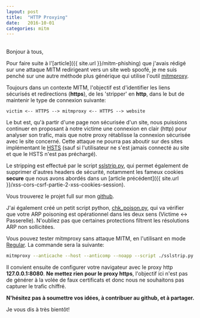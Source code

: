 ```yaml
---
layout: post
title:  "HTTP Proxying"
date:   2016-10-01
categories: mitm
---
```

<br />
Bonjour à tous,
  
Pour faire suite à l'[article]({{ site.url }}/mitm-phishing) que j'avais rédigé sur une attaque MITM redirigeant vers un site web spoofé, je me suis penché sur une autre méthode plus générique qui utilise l'outil [mitmproxy](https://mitmproxy.org/).  
  
Toujours dans un contexte MITM, l'objectif est d'identifier les liens sécurisés et redirections (**https**), de les 'stripper' en **http**, dans le but de maintenir le type de connexion suivante:  
  
```
victim <-- HTTPS --> mitmproxy <-- HTTPS --> website
```
  
Le but est, qu'à partir d'une page non sécurisée d'un site, nous puissions continuer en proposant à notre victime une connexion en clair (http) pour analyser son trafic, mais que notre proxy rétablisse la connexion sécurisée avec le site concerné. Cette attaque ne pourra pas aboutir sur des sites implémentant le [HSTS](https://https.cio.gov/hsts/) (sauf si l'utilisateur ne s'est jamais connecté au site et que le HSTS n'est pas préchargé).  
  
Le stripping est effectué par le script [sslstrip.py](https://github.com/phackt/Workshops/blob/master/mitm/http_proxy/sslstrip.py), qui permet également de supprimer d'autres headers de sécurité, notamment les fameux cookies **secure** que nous avons abordés dans un [article précédent]({{ site.url }}/xss-cors-csrf-partie-2-xss-cookies-session).  
  
Vous trouverez le projet full sur mon [github](https://github.com/phackt/Workshops/tree/master/mitm/http_proxy).  
  
J'ai également créé un petit script python, [chk_poison.py](https://github.com/phackt/Workshops/blob/master/mitm/http_proxy/chk_poison.py), qui va vérifier que votre ARP poisoning est opérationnel dans les deux sens (Victime \<-\> Passerelle). N'oubliez pas que certaines protections filtrent les résolutions ARP non sollicitées.  
  
Vous pouvez tester mitmproxy sans attaque MITM, en l'utilisant en mode [Regular](http://docs.mitmproxy.org/en/stable/modes.html). La commande sera la suivante:  

```bash
mitmproxy --anticache --host --anticomp --noapp --script ./sslstrip.py --eventlog
```
  
Il convient ensuite de configurer votre navigateur avec le proxy http **127.0.0.1:8080**. **Ne mettez rien pour le proxy https**, l'objectif ici n'est pas de générer à la volée de faux certificats et donc nous ne souhaitons pas capturer le trafic chiffré.  
  
**N'hésitez pas à soumettre vos idées, à contribuer au github, et à partager.**
  
Je vous dis à très bientôt!
